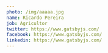 ```yaml
---
photo: /img/aaaaa.jpg
name: Ricardo Pereira
job: Agricultor
twitter: https://www.gatsbyjs.com/
facebook: https://www.gatsbyjs.com/
linkedin: https://www.gatsbyjs.com/
---
```

